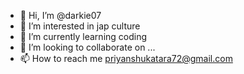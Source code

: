 - 👋 Hi, I’m @darkie07
- 👀 I’m interested in jap culture
- 🌱 I’m currently learning coding
- 💞️ I’m looking to collaborate on ...
- 📫 How to reach me priyanshukatara72@gmail.com

<!---
darkie07/darkie07 is a ✨ special ✨ repository because its `README.md` (this file) appears on your GitHub profile.
You can click the Preview link to take a look at your changes.
--->
